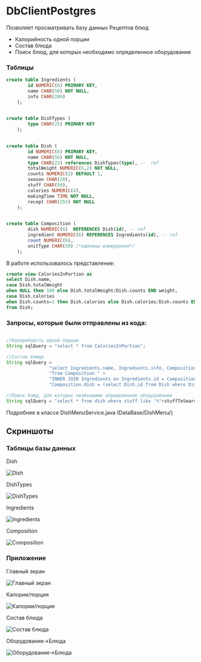 # DbClientPostgres

Позволяет просматривать базу данных Рецептов блюд
- Калорийность одной порции
- Состав блюда
- Поиск блюд, для которых необходимо определенное оборудование

### Таблицы

```sql
create table Ingredients (
        id NUMERIC(6) PRIMARY KEY,
        name CHAR(50) NOT NULL,
        info CHAR(200)
    );
    

create table DishTypes (
        type CHAR(25) PRIMARY KEY 
    );
    

create table Dish (
        id NUMERIC(6) PRIMARY KEY,
        name CHAR(50) NOT NULL,
        type CHAR(25) references DishTypes(type), --  ref
        totalWeight NUMERIC(5,2) NOT NULL,
        counts NUMERIC(2) DEFAULT 1,
        season CHAR(20),
        stuff CHAR(50),
        calories NUMERIC(4),
        makingTime TIME NOT NULL,
        recept CHAR(255) NOT NULL
    );
    

create table Composition (
        dish NUMERIC(6)  REFERENCES Dish(id), -- ref
        ingredient NUMERIC(6) REFERENCES Ingredients(id), -- ref 
        count NUMERIC(6),
        unitType CHAR(50) /*единицы измеррения*/
    );
```
    
В работе использовалось представление:
```sql
create view CaloriesInPortion as
select Dish.name, 
case Dish.totalWeight
when NULL then 100 else Dish.totalWeight/Dish.counts END weight,
case Dish.calories
when Dish.counts=1 then Dish.calories else Dish.calories/Dish.counts END calories
from Dish;
```

### Запросы, которые были отправлены из кода:
```Java

//Калорийность одной порции
String sqlQuery = "select * from CaloriesInPortion";

//Состав блюда
String sqlQuery =
                "select Ingredients.name, Ingredients.info, Composition.count, Composition.unitType " +
                "from Composition " +
                "INNER JOIN Ingredients on Ingredients.id = Composition.ingredient and " +
                "Composition.dish = (select Dish.id from Dish where Dish.name = '"+ dishName +"');";

//Поиск блюд, для которых необходимо определенное оборудование
String sqlQuery = "select * from dish where stuff like '%"+stuffToSearch+"%'";
```
Подробнее в классе DishMenuService.java (DataBase/DishMenu/)

## Скриншоты

### Таблицы базы данных
Dish

![Dish](https://github.com/VitalyCloud/DbClientPostgres/blob/master/Screenshots/DishTable.png)


DishTypes

![DishTypes](https://github.com/VitalyCloud/DbClientPostgres/blob/master/Screenshots/DishTypesTable.png)

Ingredients

![Ingredients](https://github.com/VitalyCloud/DbClientPostgres/blob/master/Screenshots/IngredientsTable.png)

Composition

![Composition](https://github.com/VitalyCloud/DbClientPostgres/blob/master/Screenshots/CompositionTable.png)

### Приложение 

Главный экран

![Главный экран](https://github.com/VitalyCloud/DbClientPostgres/blob/master/Screenshots/MainWindow.png)

Калории/порция

![Калории/порция](https://github.com/VitalyCloud/DbClientPostgres/blob/master/Screenshots/CaloriesInPortion.png)

Состав блюда

![Состав блюда](https://github.com/VitalyCloud/DbClientPostgres/blob/master/Screenshots/DishCompositionCesar.png)

Оборудование->Блюда

![Оборудование->Блюда](https://github.com/VitalyCloud/DbClientPostgres/blob/master/Screenshots/StuffToDish.png)

